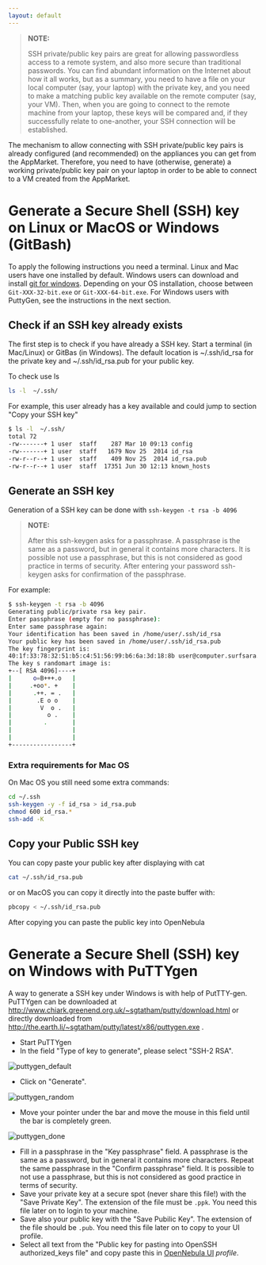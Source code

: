 ```yaml
---
layout: default
---
```

>**NOTE:**
>
>SSH private/public key pairs are great for allowing passwordless access to a remote system, and also more secure than traditional passwords. You can find abundant information on the Internet about how it all works, but as a summary, you need to have a file on your local computer (say, your laptop) with the private key, and you need to make a matching public key available on the remote computer (say, your VM). Then, when you are going to connect to the remote machine from your laptop, these keys will be compared and, if they successfully relate to one-another, your SSH connection will be established. 

The mechanism to allow connecting with SSH private/public key pairs is already configured (and recommended) on the appliances you can get from the AppMarket. Therefore, you need to have (otherwise, generate) a working private/public key pair on your laptop in order to be able to connect to a VM created from the AppMarket.

# Generate a Secure Shell (SSH) key on Linux or MacOS or Windows (GitBash)

To apply the following instructions you need a terminal. Linux and Mac users have one installed by default. Windows users can download and install [git for windows](https://git-for-windows.github.io/). Depending on your OS installation, choose between `Git-XXX-32-bit.exe` or `Git-XXX-64-bit.exe`. For Windows users with PuttyGen, see the instructions in the next section.

## Check if an SSH key already exists

The first step is to check if you have already a SSH key. Start a terminal (in Mac/Linux) or GitBas (in Windows). The default location is ~/.ssh/id_rsa for the private key and  ~/.ssh/id_rsa.pub for your public key. 

To check use ls 

```sh
ls -l  ~/.ssh/
```

For example, this user already has a key available and could jump to section "Copy your SSH key"

```bash
$ ls -l  ~/.ssh/
total 72
-rw-------+ 1 user  staff    287 Mar 10 09:13 config
-rw-------+ 1 user  staff   1679 Nov 25  2014 id_rsa
-rw-r--r--+ 1 user  staff    409 Nov 25  2014 id_rsa.pub
-rw-r--r--+ 1 user  staff  17351 Jun 30 12:13 known_hosts
```

## Generate an SSH key

Generation of a SSH key can be done with `ssh-keygen -t rsa -b 4096` 

>**NOTE:**
>
>After this ssh-keygen asks for a passphrase. A passphrase is the same as a password, but in general it contains more characters. It is possible not use a passphrase, but this is not considered as good practice in terms of security. After entering your password ssh-keygen asks for confirmation of the passphrase.

For example:

```bash
$ ssh-keygen -t rsa -b 4096 
Generating public/private rsa key pair.
Enter passphrase (empty for no passphrase):
Enter same passphrase again:
Your identification has been saved in /home/user/.ssh/id_rsa
Your public key has been saved in /home/user/.ssh/id_rsa.pub
The key fingerprint is:
40:1f:33:78:32:51:b5:c4:51:56:99:b6:6a:3d:18:8b user@computer.surfsara.nl
The key s randomart image is:
+--[ RSA 4096]----+
|      o=B+++.o   |
|     .+oo*. +    |
|      .++. = .   |
|       .E o o    |
|        V  o .   |
|          o .    |
|         .       |
|                 |
|                 |
+-----------------+
```

### Extra requirements for Mac OS

On Mac OS you still need some extra commands:

```bash
cd ~/.ssh
ssh-keygen -y -f id_rsa > id_rsa.pub
chmod 600 id_rsa.*
ssh-add -K
```

## Copy your Public SSH key

You can copy paste your public key after displaying with cat

```bash
cat ~/.ssh/id_rsa.pub
```

or on MacOS you can copy it directly into the paste buffer with:

```bash
pbcopy < ~/.ssh/id_rsa.pub
```
After copying you can paste the public key into OpenNebula

# Generate a Secure Shell (SSH) key on Windows with PuTTYgen

A way to generate a SSH key under Windows is with help of PutTTY-gen. PuTTYgen can be downloaded at http://www.chiark.greenend.org.uk/~sgtatham/putty/download.html or directly downloaded from http://the.earth.li/~sgtatham/putty/latest/x86/puttygen.exe .

* Start PuTTYgen
* In the field "Type of key to generate", please select "SSH-2 RSA".

![puttygen_default](images/puttygen_default.png)

* Click on  "Generate".

![puttygen_random](images/puttygen_random.png)

* Move your pointer under the bar and move the mouse in this field until the bar is completely green.

![puttygen_done](images/puttygen_done.png)

* Fill in a passphrase in the "Key passphrase" field. A passphrase is the same as a password, but in general it contains more characters. Repeat the same passphrase in the  "Confirm passphrase" field. It is possible to not use a passphrase, but this is not considered as good practice in terms of security.
* Save your private key at a secure spot (never share this file!) with the "Save Private Key". The extension of the file must be `.ppk`. You need this file later on to login to your machine.
* Save also your public key with the "Save Pubilic Key". The extension of the file should be `.pub`. You need this file later on to copy to your UI profile.
* Select all text from the "Public key for pasting into OpenSSH authorized_keys file" and copy paste this in [OpenNebula UI](https://ui.hpccloud.surfsara.nl/) *profile*.
